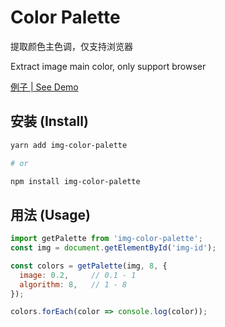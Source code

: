# Color Palette

提取颜色主色调，仅支持浏览器

Extract image main color, only support browser

[例子 | See Demo](https://cwxyz007.github.io/img-color-palette/index.html)

## 安装 (Install)

```sh
yarn add img-color-palette

# or

npm install img-color-palette
```

## 用法 (Usage)

```js
import getPalette from 'img-color-palette';
const img = document.getElementById('img-id');

const colors = getPalette(img, 8, {
  image: 0.2,     // 0.1 - 1
  algorithm: 8,   // 1 - 8
});

colors.forEach(color => console.log(color));
```
